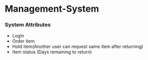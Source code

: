 # Management-System

### System Attributes
* Login
* Order item
* Hold item(Another user can request same item after returning)
* Item status (Days remaining to return)
